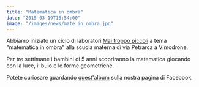 ```yaml
---
title: "Matematica in ombra"
date: "2015-03-19T16:54:00"
image: "/images/news/mate_in_ombra.jpg"
---
```


Abbiamo iniziato un ciclo di laboratori [Mai troppo piccoli][1] a tema "matematica in ombra" alla scuola materna di via Petrarca a Vimodrone.

Per tre settimane i bambini di 5 anni scopriranno la matematica giocando con la luce, il buio e le forme geometriche.

Potete curiosare guardando [quest'album][2] sulla nostra pagina di Facebook.

[1]: /#mai-troppo-piccoli
[2]: https://www.facebook.com/media/set/?set=a.719259288134634.1073741833.697513523642544&type=3
